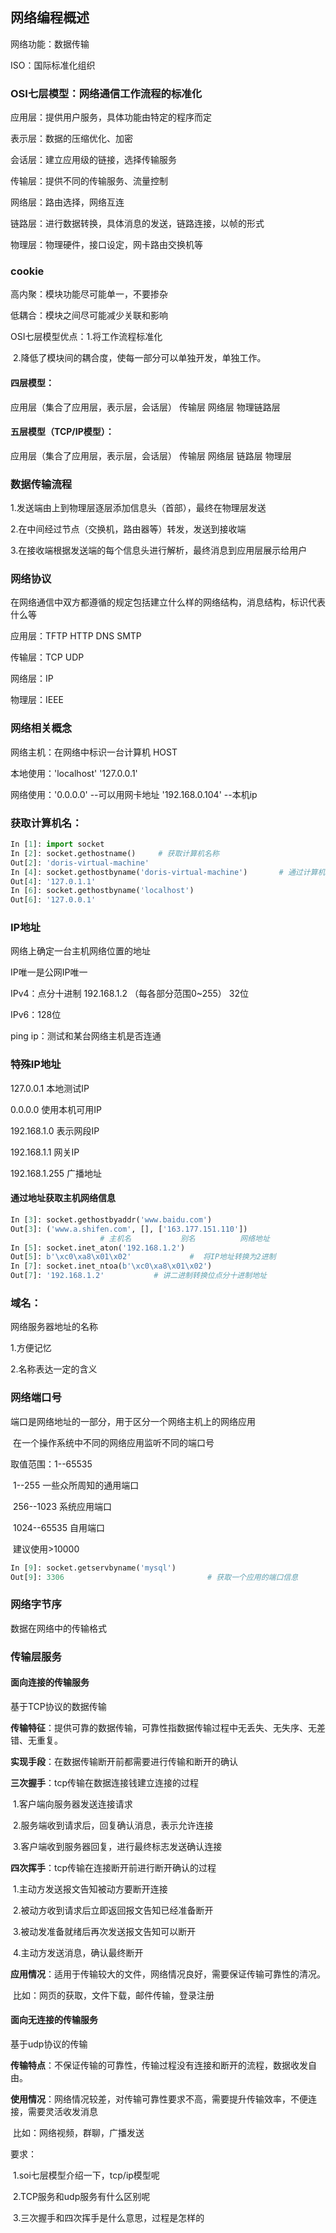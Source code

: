 ## 网络编程概述

网络功能：数据传输

ISO：国际标准化组织

### OSI七层模型：网络通信工作流程的标准化

应用层：提供用户服务，具体功能由特定的程序而定

表示层：数据的压缩优化、加密

会话层：建立应用级的链接，选择传输服务

传输层：提供不同的传输服务、流量控制

网络层：路由选择，网络互连

链路层：进行数据转换，具体消息的发送，链路连接，以帧的形式

物理层：物理硬件，接口设定，网卡路由交换机等

### cookie

高内聚：模块功能尽可能单一，不要掺杂

低耦合：模块之间尽可能减少关联和影响



OSI七层模型优点：1.将工作流程标准化

​									   2.降低了模块间的耦合度，使每一部分可以单独开发，单独工作。

#### 四层模型：

应用层（集合了应用层，表示层，会话层）	传输层	网络层	物理链路层

#### 五层模型（TCP/IP模型）：

应用层（集合了应用层，表示层，会话层）	传输层	网络层	链路层	物理层



### 数据传输流程

1.发送端由上到物理层逐层添加信息头（首部），最终在物理层发送

2.在中间经过节点（交换机，路由器等）转发，发送到接收端

3.在接收端根据发送端的每个信息头进行解析，最终消息到应用层展示给用户



### 网络协议

在网络通信中双方都遵循的规定包括建立什么样的网络结构，消息结构，标识代表什么等

应用层：TFTP	HTTP	DNS	SMTP

传输层：TCP	UDP

网络层：IP

物理层：IEEE



### 网络相关概念

网络主机：在网络中标识一台计算机		HOST

本地使用：'localhost'	'127.0.0.1'	

网络使用：'0.0.0.0'	--可以用网卡地址	'192.168.0.104'  --本机ip



### 获取计算机名：

```python
In [1]: import socket
In [2]: socket.gethostname()     # 获取计算机名称
Out[2]: 'doris-virtual-machine'
In [4]: socket.gethostbyname('doris-virtual-machine')		# 通过计算机名获取地址
Out[4]: '127.0.1.1'
In [6]: socket.gethostbyname('localhost')
Out[6]: '127.0.0.1'
```



### IP地址

网络上确定一台主机网络位置的地址

IP唯一是公网IP唯一

IPv4：点分十进制		192.168.1.2   （每各部分范围0~255） 32位

IPv6：128位

ping ip：测试和某台网络主机是否连通

### 特殊IP地址

127.0.0.1	本地测试IP

0.0.0.0	使用本机可用IP

192.168.1.0	表示网段IP

192.168.1.1	网关IP

192.168.1.255	广播地址

#### 通过地址获取主机网络信息

```python
In [3]: socket.gethostbyaddr('www.baidu.com')
Out[3]: ('www.a.shifen.com', [], ['163.177.151.110'])
					# 主机名			别名			网络地址
In [5]: socket.inet_aton('192.168.1.2')
Out[5]: b'\xc0\xa8\x01\x02'				#  将IP地址转换为2进制
In [7]: socket.inet_ntoa(b'\xc0\xa8\x01\x02')
Out[7]: '192.168.1.2'			# 讲二进制转换位点分十进制地址
```



### 域名：

网络服务器地址的名称

1.方便记忆

2.名称表达一定的含义



### 网络端口号

端口是网络地址的一部分，用于区分一个网络主机上的网络应用

​	在一个操作系统中不同的网络应用监听不同的端口号

取值范围：1--65535

​	1--255	一些众所周知的通用端口

​	256--1023	系统应用端口

​	1024--65535	自用端口

​	建议使用>10000

```python
In [9]: socket.getservbyname('mysql')
Out[9]: 3306								# 获取一个应用的端口信息
```



### 网络字节序

数据在网络中的传输格式



### 传输层服务

#### 面向连接的传输服务

基于TCP协议的数据传输

**传输特征**：提供可靠的数据传输，可靠性指数据传输过程中无丢失、无失序、无差错、无重复。

**实现手段**：在数据传输断开前都需要进行传输和断开的确认

**三次握手**：tcp传输在数据连接钱建立连接的过程

​	1.客户端向服务器发送连接请求

​	2.服务端收到请求后，回复确认消息，表示允许连接

​	3.客户端收到服务器回复，进行最终标志发送确认连接

**四次挥手**：tcp传输在连接断开前进行断开确认的过程

​	1.主动方发送报文告知被动方要断开连接

​	2.被动方收到请求后立即返回报文告知已经准备断开

​	3.被动发准备就绪后再次发送报文告知可以断开

​	4.主动方发送消息，确认最终断开

**应用情况**：适用于传输较大的文件，网络情况良好，需要保证传输可靠性的清况。

​			比如：网页的获取，文件下载，邮件传输，登录注册

#### 面向无连接的传输服务

基于udp协议的传输

**传输特点**：不保证传输的可靠性，传输过程没有连接和断开的流程，数据收发自由。

**使用情况**：网络情况较差，对传输可靠性要求不高，需要提升传输效率，不便连接，需要灵活收发消息

​			比如：网络视频，群聊，广播发送

要求：

​	1.soi七层模型介绍一下，tcp/ip模型呢

​	2.TCP服务和udp服务有什么区别呢

​	3.三次握手和四次挥手是什么意思，过程是怎样的